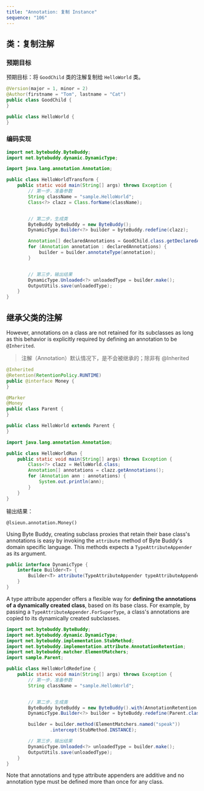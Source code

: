 ```yaml
---
title: "Annotation: 复制 Instance"
sequence: "106"
---
```


## 类：复制注解

### 预期目标

预期目标：将 `GoodChild` 类的注解复制给 `HelloWorld` 类。

```java
@Version(major = 1, minor = 2)
@Author(firstname = "Tom", lastname = "Cat")
public class GoodChild {
}
```

```java
public class HelloWorld {
}
```

### 编码实现

```java
import net.bytebuddy.ByteBuddy;
import net.bytebuddy.dynamic.DynamicType;

import java.lang.annotation.Annotation;

public class HelloWorldTransform {
    public static void main(String[] args) throws Exception {
        // 第一步，准备参数
        String className = "sample.HelloWorld";
        Class<?> clazz = Class.forName(className);


        // 第二步，生成类
        ByteBuddy byteBuddy = new ByteBuddy();
        DynamicType.Builder<?> builder = byteBuddy.redefine(clazz);

        Annotation[] declaredAnnotations = GoodChild.class.getDeclaredAnnotations();
        for (Annotation annotation : declaredAnnotations) {
            builder = builder.annotateType(annotation);
        }


        // 第三步，输出结果
        DynamicType.Unloaded<?> unloadedType = builder.make();
        OutputUtils.save(unloadedType);
    }
}
```

## 继承父类的注解

However, annotations on a class are not retained for its subclasses
as long as this behavior is explicitly required by defining an annotation to be `@Inherited`.

> 注解（Annotation）默认情况下，是不会被继承的；除非有 @Inherited

```java
@Inherited
@Retention(RetentionPolicy.RUNTIME)
public @interface Money {
}
```

```java
@Marker
@Money
public class Parent {
}
```

```java
public class HelloWorld extends Parent {
}
```

```java
import java.lang.annotation.Annotation;

public class HelloWorldRun {
    public static void main(String[] args) throws Exception {
        Class<?> clazz = HelloWorld.class;
        Annotation[] annotations = clazz.getAnnotations();
        for (Annotation ann : annotations) {
            System.out.println(ann);
        }
    }
}
```

输出结果：

```text
@lsieun.annotation.Money()
```

Using Byte Buddy, creating subclass proxies
that retain their base class's annotations is easy by invoking the `attribute` method of Byte Buddy's domain specific language.
This methods expects a `TypeAttributeAppender` as its argument.

```java
public interface DynamicType {
    interface Builder<T> {
        Builder<T> attribute(TypeAttributeAppender typeAttributeAppender);
    }
}
```

A type attribute appender offers a flexible way for **defining the annotations of a dynamically created class**, based on its base class.
For example, by passing a `TypeAttributeAppender.ForSuperType`,
a class's annotations are copied to its dynamically created subclasses.


```java
import net.bytebuddy.ByteBuddy;
import net.bytebuddy.dynamic.DynamicType;
import net.bytebuddy.implementation.StubMethod;
import net.bytebuddy.implementation.attribute.AnnotationRetention;
import net.bytebuddy.matcher.ElementMatchers;
import sample.Parent;

public class HelloWorldRedefine {
    public static void main(String[] args) throws Exception {
        // 第一步，准备参数
        String className = "sample.HelloWorld";


        // 第二步，生成类
        ByteBuddy byteBuddy = new ByteBuddy().with(AnnotationRetention.ENABLED);
        DynamicType.Builder<?> builder = byteBuddy.redefine(Parent.class).name(className);

        builder = builder.method(ElementMatchers.named("speak"))
                .intercept(StubMethod.INSTANCE);

        // 第三步，输出结果
        DynamicType.Unloaded<?> unloadedType = builder.make();
        OutputUtils.save(unloadedType);
    }
}
```

Note that annotations and type attribute appenders are additive and
no annotation type must be defined more than once for any class.
